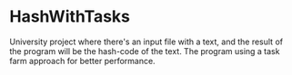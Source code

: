 # HashWithTasks
University project where there's an input file with a text, and the result of the program will be the hash-code of the text. The program using a task farm approach for better performance.
